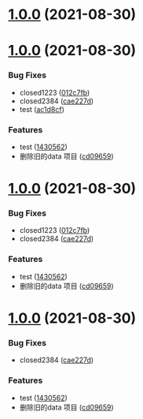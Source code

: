 # [1.0.0](https://github.com/myNameCao/node/compare/v2.9.2...v1.0.0) (2021-08-30)



# [1.0.0](https://github.com/myNameCao/node/compare/v2.9.1...v1.0.0) (2021-08-30)


### Bug Fixes

* closed1223 ([012c7fb](https://github.com/myNameCao/node/commit/012c7fbb7b257bde1042fd8083921825b4ad2d52))
* closed2384 ([cae227d](https://github.com/myNameCao/node/commit/cae227d739eda894d330dab580b868e765ebaa7f))
* test ([ac1d8cf](https://github.com/myNameCao/node/commit/ac1d8cfff073d51ad2d2ab5b6b42868e50e8b784))


### Features

* test ([1430562](https://github.com/myNameCao/node/commit/1430562e8dbe87349bfd83646a51e2716c3da0f0))
* 删除旧的data 项目 ([cd09659](https://github.com/myNameCao/node/commit/cd09659c4b117b11fca76497289364e86c843d18))



# [1.0.0](https://github.com/myNameCao/node/compare/v2.9.1...v1.0.0) (2021-08-30)


### Bug Fixes

* closed1223 ([012c7fb](https://github.com/myNameCao/node/commit/012c7fbb7b257bde1042fd8083921825b4ad2d52))
* closed2384 ([cae227d](https://github.com/myNameCao/node/commit/cae227d739eda894d330dab580b868e765ebaa7f))


### Features

* test ([1430562](https://github.com/myNameCao/node/commit/1430562e8dbe87349bfd83646a51e2716c3da0f0))
* 删除旧的data 项目 ([cd09659](https://github.com/myNameCao/node/commit/cd09659c4b117b11fca76497289364e86c843d18))



# [1.0.0](https://github.com/myNameCao/node/compare/v2.9.1...v1.0.0) (2021-08-30)


### Bug Fixes

* closed2384 ([cae227d](https://github.com/myNameCao/node/commit/cae227d739eda894d330dab580b868e765ebaa7f))


### Features

* test ([1430562](https://github.com/myNameCao/node/commit/1430562e8dbe87349bfd83646a51e2716c3da0f0))
* 删除旧的data 项目 ([cd09659](https://github.com/myNameCao/node/commit/cd09659c4b117b11fca76497289364e86c843d18))



